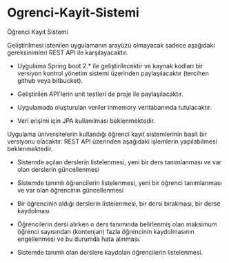 # Ogrenci-Kayit-Sistemi
Öğrenci Kayıt Sistemi

Geliştirilmesi istenilen uygulamanın arayüzü olmayacak sadece aşağıdaki gereksinimleri REST API ile karşılayacaktır.

- Uygulama Spring boot 2.* ile geliştirilecektir ve kaynak kodları bir versiyon kontrol yönetim sistemi üzerinden paylaşılacaktır (tercihen github veya bitbucket).

- Geliştirilen API'lerin unit testleri de proje ile paylaşılacaktır.

- Uygulamada oluşturulan veriler inmemory veritabanında tutulacaktır.

- Veri erişimi için JPA kullanılması beklenmektedir.

Uygulama üniversitelerin kullandığı öğrenci kayıt sistemlerinin basit bir versiyonu olacaktır. REST API üzerinden aşağıdaki işlemlerin yapılabilmesi beklenmektedir.

- Sistemde açılan derslerin listelenmesi, yeni bir ders tanımlanması ve var olan derslerin güncellenmesi

- Sistemde tanımlı öğrencilerin listelenmesi, yeni bir öğrenci tanımlanması ve var olan öğrencinin güncellenmesi

- Bir öğrencinin aldığı derslerin listelenmesi, bir dersi bırakması, bir derse kaydolması

- Öğrencilerin dersi alırken o ders tanımında belirlenmiş olan maksimum öğrenci sayısından (kontenjan) fazla öğrencinin kaydolmasının engellenmesi ve bu durumda hata alınması.

- Sistemde tanımlı olan derslere kaydolan öğrencilerin listelenmesi.
